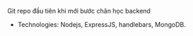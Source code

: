 Git repo đầu tiên khi mới bước chân học backend


- Technologies: Nodejs, ExpressJS, handlebars, MongoDB.

